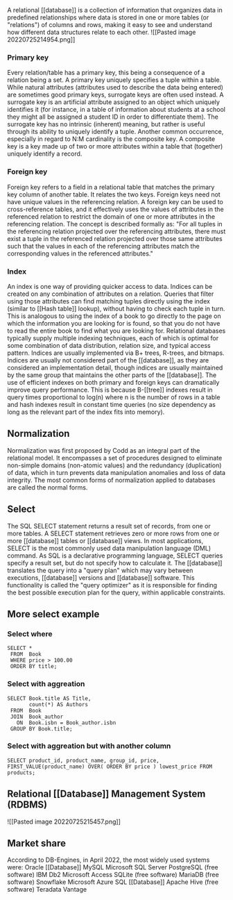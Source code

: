 A relational [[database]] is a collection of information that organizes data in predefined relationships where data is stored in one or more tables (or "relations") of columns and rows, making it easy to see and understand how different data structures relate to each other.
![[Pasted image 20220725214954.png]]
### Primary key
Every relation/table has a primary key, this being a consequence of a relation being a set. A primary key uniquely specifies a tuple within a table. While natural attributes (attributes used to describe the data being entered) are sometimes good primary keys, surrogate keys are often used instead. A surrogate key is an artificial attribute assigned to an object which uniquely identifies it (for instance, in a table of information about students at a school they might all be assigned a student ID in order to differentiate them). The surrogate key has no intrinsic (inherent) meaning, but rather is useful through its ability to uniquely identify a tuple. Another common occurrence, especially in regard to N:M cardinality is the composite key. A composite key is a key made up of two or more attributes within a table that (together) uniquely identify a record.
### Foreign key
Foreign key refers to a field in a relational table that matches the primary key column of another table. It relates the two keys. Foreign keys need not have unique values in the referencing relation. A foreign key can be used to cross-reference tables, and it effectively uses the values of attributes in the referenced relation to restrict the domain of one or more attributes in the referencing relation. The concept is described formally as: "For all tuples in the referencing relation projected over the referencing attributes, there must exist a tuple in the referenced relation projected over those same attributes such that the values in each of the referencing attributes match the corresponding values in the referenced attributes."
### Index
An index is one way of providing quicker access to data. Indices can be created on any combination of attributes on a relation. Queries that filter using those attributes can find matching tuples directly using the index (similar to [[Hash table]] lookup), without having to check each tuple in turn. This is analogous to using the index of a book to go directly to the page on which the information you are looking for is found, so that you do not have to read the entire book to find what you are looking for. Relational databases typically supply multiple indexing techniques, each of which is optimal for some combination of data distribution, relation size, and typical access pattern. Indices are usually implemented via B+ trees, R-trees, and bitmaps. Indices are usually not considered part of the [[database]], as they are considered an implementation detail, though indices are usually maintained by the same group that maintains the other parts of the [[database]]. The use of efficient indexes on both primary and foreign keys can dramatically improve query performance. This is because B-[[tree]] indexes result in query times proportional to log(n) where n is the number of rows in a table and hash indexes result in constant time queries (no size dependency as long as the relevant part of the index fits into memory).

## Normalization
Normalization was first proposed by Codd as an integral part of the relational model. It encompasses a set of procedures designed to eliminate non-simple domains (non-atomic values) and the redundancy (duplication) of data, which in turn prevents data manipulation anomalies and loss of data integrity. The most common forms of normalization applied to databases are called the normal forms.

## Select
The SQL SELECT statement returns a result set of records, from one or more tables.
A SELECT statement retrieves zero or more rows from one or more [[database]] tables or [[database]] views. In most applications, SELECT is the most commonly used data manipulation language (DML) command. As SQL is a declarative programming language, SELECT queries specify a result set, but do not specify how to calculate it. The [[database]] translates the query into a "query plan" which may vary between executions, [[database]] versions and [[database]] software. This functionality is called the "query optimizer" as it is responsible for finding the best possible execution plan for the query, within applicable constraints.

## More select example
### Select where
~~~ Postgresql
SELECT *
 FROM  Book
 WHERE price > 100.00
 ORDER BY title;
~~~

### Select with aggreation
~~~ Postgresql
SELECT Book.title AS Title,
       count(*) AS Authors
 FROM  Book
 JOIN  Book_author
   ON  Book.isbn = Book_author.isbn
 GROUP BY Book.title;
~~~
### Select with aggreation but with another column
~~~ postgresql
SELECT product_id, product_name, group_id, price, FIRST_VALUE(product_name) OVER( ORDER BY price ) lowest_price FROM products;
~~~

## Relational [[Database]] Management System (RDBMS)
![[Pasted image 20220725215457.png]]

## Market share
According to DB-Engines, in April 2022, the most widely used systems were:
Oracle [[Database]]
MySQL
Microsoft SQL Server
PostgreSQL (free software)
IBM Db2
Microsoft Access
SQLite (free software)
MariaDB (free software)
Snowflake
Microsoft Azure SQL [[Database]]
Apache Hive (free software)
Teradata Vantage